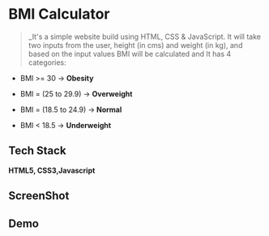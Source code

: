 
# BMI Calculator


> _It's a simple website build using HTML, CSS & JavaScript.
It will take two inputs from the user, height (in cms) and weight (in kg), and based on the input values BMI will be calculated and 
It has 4 categories:

- BMI >= 30  -> <b> Obesity  </b>

- BMI = (25 to 29.9)  -> <b> Overweight </b>
- BMI = (18.5 to 24.9)  -><b> Normal </b>
- BMI < 18.5  -> <b> Underweight </b>





## Tech Stack
**HTML5, CSS3,Javascript**



## ScreenShot


##  Demo


